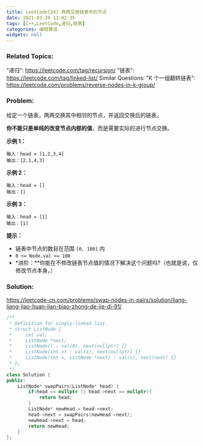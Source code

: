 ```yaml
---
title: LeetCode[24] 两两交换链表中的节点
date: 2021-03-29 11:02:35
tags: [C++,LeetCode,递归,链表]
categories: 编程算法
widgets: null
---
```


### Related Topics:

"递归": https://leetcode.com/tag/recursion/ "链表": https://leetcode.com/tag/linked-list/ Similar Questions: "K 个一组翻转链表": https://leetcode.com/problems/reverse-nodes-in-k-group/

### Problem:

给定一个链表，两两交换其中相邻的节点，并返回交换后的链表。

**你不能只是单纯的改变节点内部的值**，而是需要实际的进行节点交换。

**示例 1：**

```
输入：head = [1,2,3,4]
输出：[2,1,4,3]
```

**示例 2：**

```
输入：head = []
输出：[]
```

**示例 3：**

```
输入：head = [1]
输出：[1]
```

**提示：**

- 链表中节点的数目在范围 `[0, 100]` 内
- `0 <= Node.val <= 100`
- *进阶：**你能在不修改链表节点值的情况下解决这个问题吗?（也就是说，仅修改节点本身。）

<!--more-->

### Solution:

https://leetcode-cn.com/problems/swap-nodes-in-pairs/solution/liang-liang-jiao-huan-lian-biao-zhong-de-jie-di-91/

```cpp
/**
 * Definition for singly-linked list.
 * struct ListNode {
 *     int val;
 *     ListNode *next;
 *     ListNode() : val(0), next(nullptr) {}
 *     ListNode(int x) : val(x), next(nullptr) {}
 *     ListNode(int x, ListNode *next) : val(x), next(next) {}
 * };
 */
class Solution {
public:
    ListNode* swapPairs(ListNode* head) {
        if(head == nullptr || head->next == nullptr){
            return head;
        }
        ListNode* newHead = head->next;
        head->next = swapPairs(newHead->next);
        newHead->next = head;
        return newHead;
    }
};
```